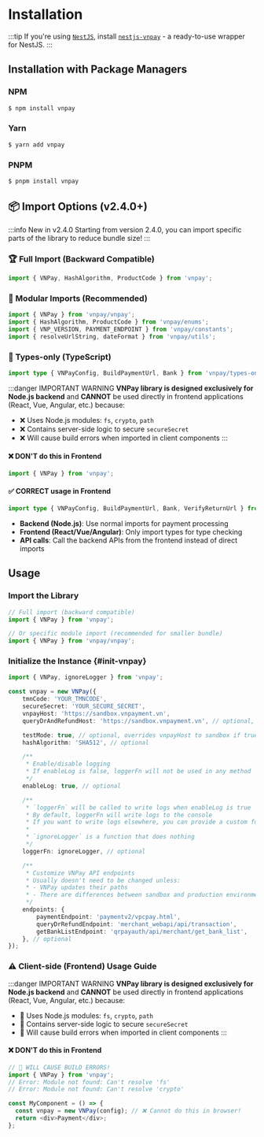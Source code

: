 # Installation

:::tip
If you're using [`NestJS`](https://docs.nestjs.com), install [`nestjs-vnpay`](https://github.com/lehuygiang28/nestjs-vnpay) - a ready-to-use wrapper for NestJS.
:::

## Installation with Package Managers

### NPM

```bash
$ npm install vnpay
```

### Yarn

```bash
$ yarn add vnpay
```

### PNPM

```bash
$ pnpm install vnpay
```

## 📦 Import Options (v2.4.0+)

:::info New in v2.4.0
Starting from version 2.4.0, you can import specific parts of the library to reduce bundle size!
:::

### 🏆 Full Import (Backward Compatible)

```typescript
import { VNPay, HashAlgorithm, ProductCode } from 'vnpay';
```

### 🦩 Modular Imports (Recommended)

```typescript
import { VNPay } from 'vnpay/vnpay';
import { HashAlgorithm, ProductCode } from 'vnpay/enums';
import { VNP_VERSION, PAYMENT_ENDPOINT } from 'vnpay/constants';
import { resolveUrlString, dateFormat } from 'vnpay/utils';
```

### 📘 Types-only (TypeScript)

```typescript
import type { VNPayConfig, BuildPaymentUrl, Bank } from 'vnpay/types-only';
```

:::danger IMPORTANT WARNING
**VNPay library is designed exclusively for Node.js backend** and **CANNOT** be used directly in frontend applications (React, Vue, Angular, etc.) because:

- ❌ Uses Node.js modules: `fs`, `crypto`, `path`
- ❌ Contains server-side logic to secure `secureSecret`
- ❌ Will cause build errors when imported in client components
:::

#### ❌ DON'T do this in Frontend

```typescript
import { VNPay } from 'vnpay';
```

#### ✅ CORRECT usage in Frontend

```typescript
import type { VNPayConfig, BuildPaymentUrl, Bank, VerifyReturnUrl } from 'vnpay/types-only';
```

- **Backend (Node.js)**: Use normal imports for payment processing
- **Frontend (React/Vue/Angular)**: Only import types for type checking
- **API calls**: Call the backend APIs from the frontend instead of direct imports

## Usage

### Import the Library

```typescript
// Full import (backward compatible)
import { VNPay } from 'vnpay';

// Or specific module import (recommended for smaller bundle)
import { VNPay } from 'vnpay/vnpay';
```

### Initialize the Instance {#init-vnpay}

```typescript
import { VNPay, ignoreLogger } from 'vnpay';

const vnpay = new VNPay({
    tmnCode: 'YOUR_TMNCODE',
    secureSecret: 'YOUR_SECURE_SECRET',
    vnpayHost: 'https://sandbox.vnpayment.vn',
    queryDrAndRefundHost: 'https://sandbox.vnpayment.vn', // optional, when the url of querydr and refund is different from the payment url (usually used for production)

    testMode: true, // optional, overrides vnpayHost to sandbox if true
    hashAlgorithm: 'SHA512', // optional

    /**
     * Enable/disable logging
     * If enableLog is false, loggerFn will not be used in any method
     */
    enableLog: true, // optional

    /**
     * `loggerFn` will be called to write logs when enableLog is true
     * By default, loggerFn will write logs to the console
     * If you want to write logs elsewhere, you can provide a custom function
     *
     * `ignoreLogger` is a function that does nothing
     */
    loggerFn: ignoreLogger, // optional

    /**
     * Customize VNPay API endpoints
     * Usually doesn't need to be changed unless:
     * - VNPay updates their paths
     * - There are differences between sandbox and production environments
     */
    endpoints: {
        paymentEndpoint: 'paymentv2/vpcpay.html',
        queryDrRefundEndpoint: 'merchant_webapi/api/transaction',
        getBankListEndpoint: 'qrpayauth/api/merchant/get_bank_list',
    }, // optional
});
```

### ⚠️ **Client-side (Frontend) Usage Guide**

:::danger IMPORTANT WARNING
**VNPay library is designed exclusively for Node.js backend** and **CANNOT** be used directly in frontend applications (React, Vue, Angular, etc.) because:

- 🚫 Uses Node.js modules: `fs`, `crypto`, `path`  
- 🚫 Contains server-side logic to secure `secureSecret`
- 🚫 Will cause build errors when imported in client components
:::

#### ❌ **DON'T do this in Frontend**

```typescript
// 🚫 WILL CAUSE BUILD ERRORS!
import { VNPay } from 'vnpay';
// Error: Module not found: Can't resolve 'fs'
// Error: Module not found: Can't resolve 'crypto'

const MyComponent = () => {
  const vnpay = new VNPay(config); // ❌ Cannot do this in browser!
  return <div>Payment</div>;
};
```

